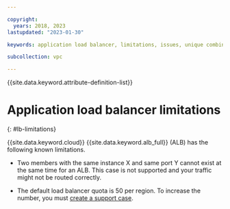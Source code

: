 ```yaml
---

copyright:
  years: 2018, 2023
lastupdated: "2023-01-30"

keywords: application load balancer, limitations, issues, unique combinations, mapping, listener, pool, port

subcollection: vpc

---
```


{{site.data.keyword.attribute-definition-list}}

# Application load balancer limitations
{: #lb-limitations}

{{site.data.keyword.cloud}} {{site.data.keyword.alb_full}} (ALB) has the following known limitations.

* Two members with the same instance X and same port Y cannot exist at the same time for an ALB. This case is not supported and your traffic might not be routed correctly.

* The default load balancer quota is 50 per region. To increase the number, you must [create a support case](/docs/get-support?topic=get-support-open-case).
